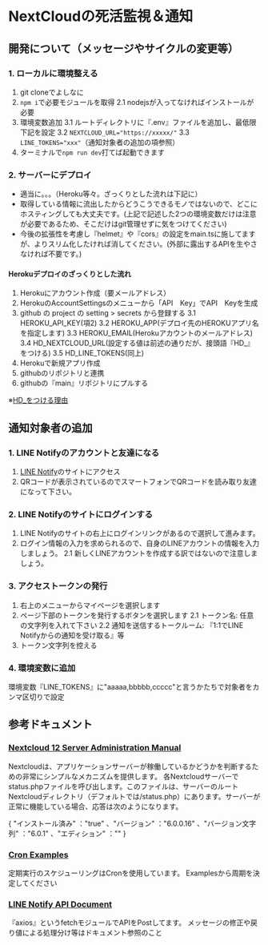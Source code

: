# NextCloudの死活監視＆通知

## 開発について（メッセージやサイクルの変更等）

### 1. ローカルに環境整える

1. git cloneでよしなに
2. ```npm i```で必要モジュールを取得
  2.1 nodejsが入ってなければインストールが必要
3. 環境変数追加
  3.1 ルートディレクトリに『.env』ファイルを追加し、最低限下記を設定
  3.2 ```NEXTCLOUD_URL="https://xxxxx/"```
  3.3 ```LINE_TOKENS="xxx"```（通知対象者の追加の項参照）
4. ターミナルで```npm run dev```打てば起動できます

### 2. サーバーにデプロイ

* 適当に。。。（Heroku等々。ざっくりとした流れは下記に）
* 取得している情報に流出したからどうこうできるモノではないので、どこにホスティングしても大丈夫です。(上記で記述した2つの環境変数だけは注意が必要であるため、そこだけはgit管理せずに気をつけてください)
* 今後の拡張性を考慮し『helmet』や『cors』の設定をmain.tsに施してますが、よりスリム化したければ消してください。(外部に露出するAPIを生やさなければ不要です。)

#### Herokuデプロイのざっくりとした流れ

1. Herokuにアカウント作成（要メールアドレス）
2. HerokuのAccountSettingsのメニューから「API　Key」でAPI　Keyを生成
3. github の project の setting > secrets から登録する
  3.1 HEROKU_API_KEY(項2)
  3.2 HEROKU_APP(デプロイ先のHEROKUアプリ名を指定します)
  3.3 HEROKU_EMAIL(Herokuアカウントのメールアドレス)
  3.4 HD_NEXTCLOUD_URL(設定する値は前述の通りだが、接頭語『HD_』をつける)
  3.5 HD_LINE_TOKENS(同上)
4. Herokuで新規アプリ作成
5. githubのリポジトリと連携
6. githubの『main』リポジトリにプルする

※[HD_をつける理由](egtr6upw1dy3Jdym16a8hSOM9rL3mb651Uo4NCuIcNp)

## 通知対象者の追加

### 1. LINE Notifyのアカウントと友達になる

1. [LINE Notify](https://notify-bot.line.me/ja/)のサイトにアクセス
2. QRコードが表示されているのでスマートフォンでQRコードを読み取り友達になって下さい。

### 2. LINE Notifyのサイトにログインする

1. LINE Notifyのサイトの右上にログインリンクがあるので選択して進みます。
2. ログイン情報の入力を求められるので、自身のLINEアカウントの情報を入力しましょう。
  2.1 新しくLINEアカウントを作成する訳ではないので注意しましょう。

### 3. アクセストークンの発行

1. 右上のメニューからマイページを選択します
2. ページ下部のトークンを発行するボタンを選択します
  2.1 トークン名: 任意の文字列を入れて下さい
  2.2 通知を送信するトークルーム: 『1:1でLINE Notifyからの通知を受け取る』等
3. トークン文字列を控える

### 4. 環境変数に追加

環境変数『LINE_TOKENS』に"aaaaa,bbbbb,ccccc"と言うかたちで対象者をカンマ区切りで設定

## 参考ドキュメント

### [Nextcloud 12 Server Administration Manual](https://docs.nextcloud.com/server/12/admin_manual/operations/considerations_on_monitoring.html#status-php)

Nextcloudは、アプリケーションサーバーが稼働しているかどうかを判断するための非常にシンプルなメカニズムを提供します。
各Nextcloudサーバーでstatus.phpファイルを呼び出します。このファイルは、サーバーのルートNextcloudディレクトリ（デフォルトでは/status.php）にあります。サーバーが正常に機能している場合、応答は次のようになります。

{ "インストール済み" ："true" 、"バージョン" ："6.0.0.16" 、"バージョン文字列" ："6.0.1" 、"エディション" ："" }

### [Cron Examples](https://crontab.guru/examples.html)

定期実行のスケジューリングはCronを使用しています。
Examplesから周期を決定してください

### [LINE Notify API Document](https://notify-bot.line.me/doc/ja/)

『axios』というfetchモジュールでAPIをPostしてます。
メッセージの修正や戻り値による処理分け等はドキュメント参照のこと

